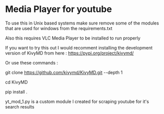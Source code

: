 # Media Player for youtube

To use this in Unix based systems make sure remove some of the modules that are used for windows from the requirements.txt

Also this requires VLC Media Player to be installed to run properly

If you want to try this out I would recomment installing the development version of KivyMD from here :
https://pypi.org/project/kivymd/

Or use these commands :

git clone https://github.com/kivymd/KivyMD.git --depth 1

cd KivyMD

pip install .

yt_mod_1.py is a custom module I created for scraping youtube for it's search results 
